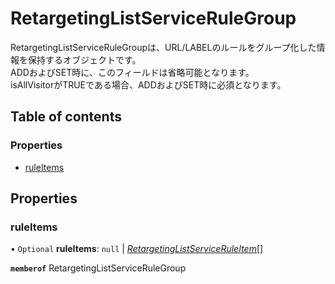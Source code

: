 # RetargetingListServiceRuleGroup


<div lang=\"ja\">RetargetingListServiceRuleGroupは、URL/LABELのルールをグループ化した情報を保持するオブジェクトです。<br> ADDおよびSET時に、このフィールドは省略可能となります。<br> isAllVisitorがTRUEである場合、ADDおよびSET時に必須となります。</div> 

## Table of contents

### Properties

- [ruleItems](retargetinglistservicerulegroup.md#ruleitems)

## Properties

### ruleItems

• `Optional` **ruleItems**: ``null`` \| [*RetargetingListServiceRuleItem*](retargetinglistserviceruleitem.md)[]

**`memberof`** RetargetingListServiceRuleGroup
